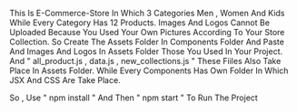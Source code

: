 This Is E-Commerce-Store In Which 3 Categories Men , Women And Kids While Every Category Has 12 Products.
Images And Logos Cannot Be Uploaded Because You Used Your Own Pictures According To Your Store Collection.
So Create The Assets Folder In Components Folder And Paste And Images And Logos In Assets Folder Those You Used In Your Project.
And " all_product.js , data.js , new_collections.js " These Fiiles Also Take Place In Assets Folder.
While Every Components Has Own Folder In Which JSX And CSS Are Take Place.

So , Use " npm install " And Then " npm start " To Run The Project

